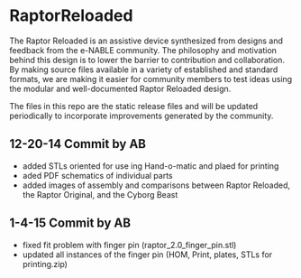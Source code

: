 RaptorReloaded
==============

The Raptor Reloaded is an assistive device synthesized from designs and feedback from the e-NABLE community.  The philosophy and motivation behind this design is to lower the barrier to contribution and collaboration.  By making source files available in a variety of established and standard formats, we are making it easier for community members to test ideas using the modular and well-documented Raptor Reloaded design.  ﻿

The files in this repo are the static release files and will be updated periodically to incorporate improvements generated by the community.

## 12-20-14 Commit by AB

- added STLs oriented for use ing Hand-o-matic and plaed for printing
- aded PDF schematics of individual parts
- added images of assembly and comparisons between Raptor Reloaded, the Raptor Original, and the Cyborg Beast

## 1-4-15 Commit by AB

- fixed fit problem with finger pin (raptor_2.0_finger_pin.stl)
- updated all instances of the finger pin (HOM, Print, plates, STLs for printing.zip)
